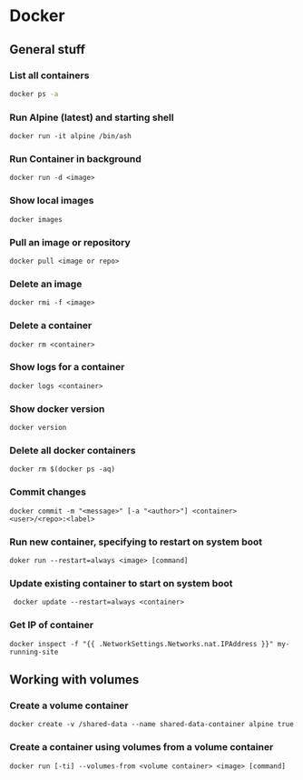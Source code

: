 # Docker

## General stuff

### List all containers

```sh
docker ps -a
```

### Run Alpine (latest) and starting shell

```shell
docker run -it alpine /bin/ash
```

### Run Container in background

```shell
docker run -d <image>
```

### Show local images

```shell
docker images
```

### Pull an image or repository

```shell
docker pull <image or repo>
```

### Delete an image

```shell
docker rmi -f <image>
```

### Delete a container

```shell 
docker rm <container>
```

### Show logs for a container

```shell
docker logs <container>
```

### Show docker version

```shell
docker version
```

### Delete all docker containers

```shell
docker rm $(docker ps -aq)
```

### Commit changes

```shell
docker commit -m "<message>" [-a "<author>"] <container> <user>/<repo>:<label>
```

### Run new container, specifying to restart on system boot

```shell
doker run --restart=always <image> [command]
```

### Update existing container to start on system boot

```shell
 docker update --restart=always <container>
```

### Get IP of container
```shell
docker inspect -f "{{ .NetworkSettings.Networks.nat.IPAddress }}" my-running-site
```

## Working with volumes

### Create a volume container

```shell
docker create -v /shared-data --name shared-data-container alpine true
```

### Create a container using volumes from a volume container

```shell
docker run [-ti] --volumes-from <volume container> <image> [command]
```
